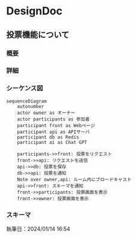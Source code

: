 # DesignDoc

## 投票機能について

### 概要

### 詳細

### シーケンス図

```mermaid
sequenceDiagram
    autonumber
    actor owner as オーナー
    actor participants as 参加者
    participant front as Webページ
    participant api as APIサーバ
    participant db as Redis
    participant ai as Chat GPT

    participants->>front: 投票をリクエスト
    front->>api: リクエストを送信
    api->>db: 投票を保存
    db->>api: 投票を通知
    Note over owner,api: ルーム内にブロードキャスト
    api->>front: スキーマを通知
    front->>participants: 投票画面を表示
    front->>owner: 投票画面を表示
```

### スキーマ

執筆日：2024/01/14 16:54
